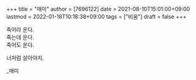 +++
title = "매미"
author = [7696122]
date = 2021-08-10T15:01:00+09:00
lastmod = 2022-01-18T10:18:38+09:00
tags = ["비움"]
draft = false
+++

죽어라 운다.  
죽는데 운다.  
죽어도 운다.  

너처럼 살아야지.  

\_매미
